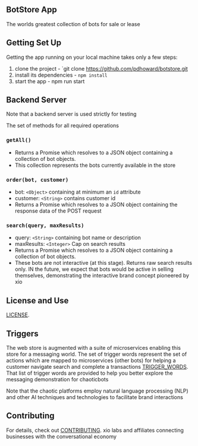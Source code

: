
## BotStore App

The worlds greatest collection of bots for sale or lease

## Getting Set Up

Getting the app running on your local machine takes only a few steps:

1. clone the project - `git clone https://github.com/pdhoward/botstore.git
2. install its dependencies - `npm install`
3. start the app - npm run start

## Backend Server

Note that a backend server is used strictly for testing

The set of methods for all required operations

### `getAll()`
* Returns a Promise which resolves to a JSON object containing a collection of bot objects.
* This collection represents the bots currently available in the store

### `order(bot, customer)`
* bot: `<Object>` containing at minimum an `id` attribute
* customer: `<String>` contains customer id  
* Returns a Promise which resolves to a JSON object containing the response data of the POST request

### `search(query, maxResults)`
* query: `<String>` containing bot name or description
* maxResults: `<Integer>` Cap on search results
* Returns a Promise which resolves to a JSON object containing a collection of bot objects.
* These bots are not interactive (at this stage). Returns raw search results only. IN the future, we expect that bots would be active in selling themselves, demonstrating the interactive brand concept pioneered by xio

## License and Use
 [LICENSE](LICENSE.txt).

## Triggers
The web store is augmented with a suite of microservices enabling this store for a messaging world. The set of trigger words represent the set of actions which are mapped to microservices (other bots) for helping a customer navigate search and complete a transactions
[TRIGGER_WORDS](TRIGGER_WORDS.md).
That list of trigger words are provided to help you better explore the messaging demonstration for chaoticbots

Note that the chaotic platforms employ natural language processing (NLP) and other AI techniques and technologies to facilitate brand interactions

## Contributing

For details, check out [CONTRIBUTING](CONTRIBUTING.md).
xio labs and affiliates
connecting businesses with the conversational economy
